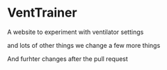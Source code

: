 # VentTrainer
A website to experiment with ventilator settings

and lots of other things we change a few more things

And furhter changes after the pull request
